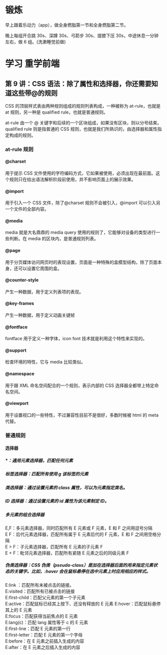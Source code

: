 # 锻炼

早上跟着乐动力（app），做全身燃脂第一节和全身燃脂第二节。

晚上每组开合跳 30s、深蹲 30s、弓箭步 30s、提膝下压 30s，中途休息一分钟左右，做 6 组。(洗漱睡觉前做)

# 学习 重学前端

## 第 9 讲：CSS 语法：除了属性和选择器，你还需要知道这些带@的规则

CSS 的顶层样式表由两种规则组成的规则列表构成，一种被称为 at-rule，也就是 at 规则，另一种是 qualified rule，也就是普通规则。

at-rule 由一个 @ 关键字和后续的一个区块组成，如果没有区块，则以分号结束。  
qualified rule 则是指普通的 CSS 规则，也就是我们所熟识的，由选择器和属性指定构成的规则。

### at-rule 规则

#### @charset

用于提示 CSS 文件使用的字符编码方式，它如果被使用，必须出现在最前面。这个规则只在给出语法解析阶段前使用，并不影响页面上的展示效果。

#### @import

用于引入一个 CSS 文件，除了@charset 规则不会被引入，@import 可以引入另一个文件的全部内容。

#### @media

media 就是大名鼎鼎的 media query 使用的规则了，它能够对设备的类型进行一些判断。在 media 的区块内，是普通规则列表。

#### @page

用于分页媒体访问网页时的表现设置，页面是一种特殊的盒模型结构，除了页面本身，还可以设置它周围的盒。

#### @counter-style

产生一种数据，用于定义列表项的表现。

#### @key-frames

产生一种数据，用于定义动画关键帧

#### @fontface

fontface 用于定义一种字体，icon font 技术就是利用这个特性来实现的。

#### @support

检查环境的特性，它与 media 比较类似。

#### @namespace

用于跟 XML 命名空间配合的一个规则，表示内部的 CSS 选择器全都带上特定命名空间。

#### @viewport

用于设置视口的一些特性，不过兼容性目前不是很好，多数时候被 html 的 meta 代替。

### 普通规则

#### 选择器

##### \*：通用元素选择器，匹配任何元素

##### 标签选择器：匹配所有使用 g 该标签的元素

##### 类选择器：通过设置元素的 class 属性，可以为元素指定类名。

##### ID 选择器：通过设置元素的 id 属性为该元素制定 ID。

##### 多元素的组合选择器

E,F：多元素选择器，同时匹配所有 E 元素或 F 元素，E 和 F 之间用逗号分隔  
E F：后代元素选择器，匹配所有属于 E 元素后代的 F 元素，E 和 F 之间用空格分隔  
E > F：子元素选择器，匹配所有 E 元素的子元素 F  
E + F：毗邻元素选择器，匹配所有紧随 E 元素之后的同级元素 F

##### 伪类选择器：CSS 伪类（pseudo-class）是加在选择器后面的用来指定元素状态的关键字。比如，:hover 会在鼠标悬停在选中元素上时应用相应的样式。

E:link ：匹配所有未被点击的链接。  
E:visited：匹配所有已被点击的链接  
E:first-child：匹配父元素的第一个子元素  
E:active：匹配鼠标已经其上按下、还没有释放的 E 元素
E:hover：匹配鼠标悬停其上的 E 元素  
E:focus：匹配获得当前焦点的 E 元素  
E:lang(c)：匹配 lang 属性等于 c 的 E 元素  
E:first-line：匹配 E 元素的第一行  
E:first-letter：匹配 E 元素的第一个字母  
E:before：在 E 元素之前插入生成的内容  
E:after：在 E 元素之后插入生成的内容
